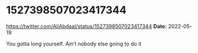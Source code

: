 # 1527398507023417344
https://twitter.com/AliAbdaal/status/1527398507023417344
**Date:** 2022-05-19

You gotta long yourself. Ain’t nobody else going to do it
